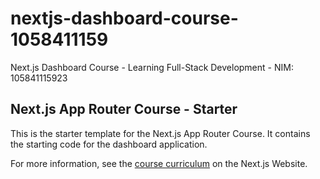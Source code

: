 # nextjs-dashboard-course-1058411159  
Next.js Dashboard Course - Learning Full-Stack Development - NIM: 105841115923  

## Next.js App Router Course - Starter  

This is the starter template for the Next.js App Router Course. It contains the starting code for the dashboard application.  

For more information, see the [course curriculum](https://nextjs.org/learn) on the Next.js Website.
